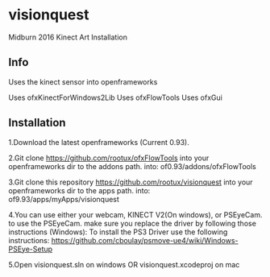 # visionquest
Midburn 2016 Kinect Art Installation

Info
---
Uses the kinect sensor into openframeworks

Uses ofxKinectForWindows2Lib
Uses ofxFlowTools
Uses ofxGui

Installation
---
1.Download the latest openframeworks (Current 0.93).

2.Git clone https://github.com/rootux/ofxFlowTools into your openframeworks dir to the addons path.
into: of0.93/addons/ofxFlowTools

3.Git clone this repository https://github.com/rootux/visionquest into your openframeworks dir to the apps path.
into: of9.93/apps/myApps/visionquest

4.You can use either your webcam, KINECT V2(On windows), or PSEyeCam. to use the PSEyeCam. make sure you replace the driver by following those instructions (Windows):
To install the PS3 Driver use the following instructions:
https://github.com/cboulay/psmove-ue4/wiki/Windows-PSEye-Setup

5.Open visionquest.sln on windows OR visionquest.xcodeproj on mac
